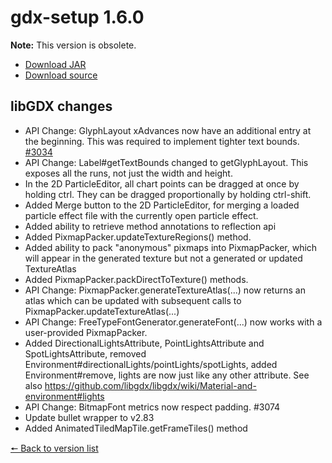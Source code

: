 # gdx-setup 1.6.0

**Note:** This version is obsolete.

* [Download JAR](https://github.com/JavaCakeGames/gdx-setup-archive/raw/main/gdx-setup_1.6.0.jar)
* [Download source](https://github.com/JavaCakeGames/gdx-setup-archive/raw/main/sources/gdx-setup_1.6.0.zip)

## libGDX changes

- API Change: GlyphLayout xAdvances now have an additional entry at the beginning. This was required to implement tighter text bounds. [#3034](https://github.com/libgdx/libgdx/pull/3034)
- API Change: Label#getTextBounds changed to getGlyphLayout. This exposes all the runs, not just the width and height.
- In the 2D ParticleEditor, all chart points can be dragged at once by holding ctrl. They can be dragged proportionally by holding ctrl-shift.
- Added Merge button to the 2D ParticleEditor, for merging a loaded particle effect file with the currently open particle effect.
- Added ability to retrieve method annotations to reflection api
- Added PixmapPacker.updateTextureRegions() method.
- Added ability to pack "anonymous" pixmaps into PixmapPacker, which will appear in the generated texture but not a generated or updated TextureAtlas
- Added PixmapPacker.packDirectToTexture() methods.
- API Change: PixmapPacker.generateTextureAtlas(...) now returns an atlas which can be updated with subsequent calls to PixmapPacker.updateTextureAtlas(...)
- API Change: FreeTypeFontGenerator.generateFont(...) now works with a user-provided PixmapPacker.
- Added DirectionalLightsAttribute, PointLightsAttribute and SpotLightsAttribute, removed Environment#directionalLights/pointLights/spotLights, added Environment#remove, lights are now just like any other attribute. See also <https://github.com/libgdx/libgdx/wiki/Material-and-environment#lights>
- API Change: BitmapFont metrics now respect padding. #3074
- Update bullet wrapper to v2.83
- Added AnimatedTiledMapTile.getFrameTiles() method

[🠔 Back to version list](https://javacakegames.github.io/gdx-setup-archive/)
